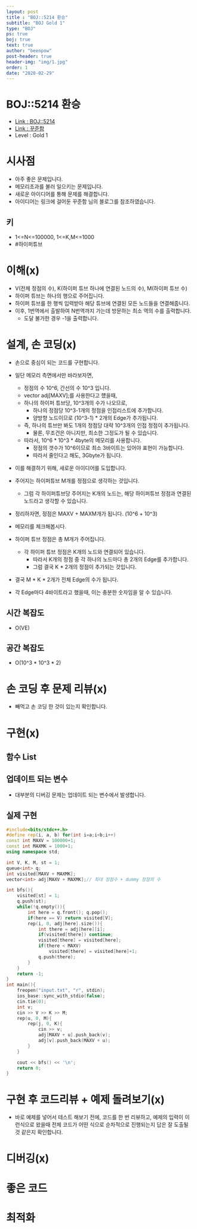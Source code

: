 ```yaml
---
layout: post
title : "BOJ::5214 환승"
subtitle: "BOJ Gold 1"
type: "BOJ"
ps: true
boj: true
text: true
author: "beenpow"
post-header: true
header-img: "img/1.jpg"
order: 1
date: "2020-02-29"
---
```


# BOJ::5214 환승
- [Link : BOJ::5214](https://www.acmicpc.net/problem/5214)
- [Link : 꾸준함](https://jaimemin.tistory.com/616)
- Level : Gold 1

# 시사점
- 아주 좋은 문제입니다.
- 메모리초과를 불러 일으키는 문제입니다.
- 새로운 아이디어를 통해 문제를 해결합니다.
- 아이디어는 링크에 걸어둔 꾸준함 님의 블로그를 참조하였습니다.

## 키
- 1<=N<=100000, 1<=K,M<=1000
- #하이퍼튜브

# 이해(x)
- V(전체 정점의 수), K(하이퍼 튜브 하나에 연결된 노드의 수), M(하이퍼 튜브 수)
- 하이퍼 튜브는 하나의 행으로 주어집니다.
- 하이퍼 튜브를 한 행씩 입력받아 해당 튜브에 연결된 모든 노드들을 연결해줍니다.
- 이후, 1번역에서 출발하여 N번역까지 가는데 방문하는 최소 역의 수를 출력합니다.
  - 도달 불가한 경우 -1을 출력합니다.

# 설계, 손 코딩(x)
- 손으로 중심이 되는 코드를 구현합니다.
- 일단 메모리 측면에서만 바라보자면,
  - 정점의 수 10^6, 간선의 수 10^3 입니다.
  - vector<int> adj[MAXV];를 사용한다고 헀을때,
  - 하나의 하이퍼 튜브당, 10^3개의 수가 나오므로,
    - 하나의 정점당 10^3-1개의 정점을 인접리스트에 추가합니다.
    - 양방향 노드이므로 (10^3-1) * 2개의 Edge가 추가됩니다.
  - 즉, 하나의 튜브만 봐도 1개의 정점당 대략 10^3개의 인접 정점이 추가됩니다.
    - 물론, 무조건은 아니지만, 최소한 그정도가 될 수 있습니다.
  - 따라서, 10^6 * 10^3 * 4byte의 메모리를 사용합니다.
    - 정점의 갯수가 10^6이므로 최소 3바이트는 있어야 표현이 가능합니다.
    - 따라서 줄인다고 해도, 3Gbyte가 됩니다.

- 이를 해결하기 위해, 새로운 아이디어를 도입합니다.
- 주어지는 하이퍼튜브 M개를 정점으로 생각하는 것입니다.
  - 그럼 각 하이퍼튜브당 주어지는 K개의 노드는, 해당 하이퍼튜브 정점과 연결된 노드라고 생각할 수
    있습니다.
- 정리하자면, 정점은 MAXV + MAXM개가 됩니다. (10^6 + 10^3)
- 메모리를 체크해봅시다.
- 하이퍼 튜브 정점은 총 M개가 주어집니다.
  - 각 하이퍼 튜브 정점은 K개의 노드와 연결되어 있습니다.
    - 따라서 K개의 정점 중 각 하나의 노드마다 총 2개의 Edge를 추가합니다.
    - 그럼 결국 K * 2개의 정점이 추가되는 것입니다.
- 결국 M * K * 2개가 전체 Edge의 수가 됩니다.
- 각 Edge마다 4바이트라고 했을때, 이는 충분한 숫자임을 알 수 있습니다.

## 시간 복잡도
- O(VE)

## 공간 복잡도
- O(10^3 * 10^3 * 2)

# 손 코딩 후 문제 리뷰(x)
- 빼먹고 손 코딩 한 것이 있는지 확인합니다.

# 구현(x)

## 함수 List 

## 업데이트 되는 변수
- 대부분의 디버깅 문제는 업데이트 되는 변수에서 발생합니다.

## 실제 구현 

```cpp
#include<bits/stdc++.h>
#define rep(i, a, b) for(int i=a;i<b;i++)
const int MAXV = 100000+1;
const int MAXMK = 1000+1;
using namespace std;

int V, K, M, st = 1;
queue<int> q;
int visited[MAXV + MAXMK];
vector<int> adj[MAXV + MAXMK];// 최대 정점수 + dummy 정점의 수

int bfs(){
    visited[st] = 1;
    q.push(st);
    while(!q.empty()){
        int here = q.front(); q.pop();
        if(here == V) return visited[V];
        rep(i, 0, adj[here].size()){
            int there = adj[here][i];
            if(visited[there]) continue;
            visited[there] = visited[here];
            if(there < MAXV)
                visited[there] = visited[here]+1;
            q.push(there);
        }
    }
    return -1;
}
int main(){
    freopen("input.txt", "r", stdin);
    ios_base::sync_with_stdio(false);
    cin.tie(0);
    int v;
    cin >> V >> K >> M;
    rep(u, 0, M){
        rep(j, 0, K){
            cin >> v;
            adj[MAXV + u].push_back(v);
            adj[v].push_back(MAXV + u);
        }
    }

    cout << bfs() << '\n';
    return 0;
}
```

# 구현 후 코드리뷰 + 예제 돌려보기(x)
- 바로 예제를 넣어서 테스트 해보기 전에, 코드를 한 번 리뷰하고, 예제의 입력이 이런식으로 왔을때
  전체 코드가 어떤 식으로 순차적으로 진행되는지 답은 잘 도출될 것 같은지 확인합니다.

# 디버깅(x)

# 좋은 코드

# 최적화
